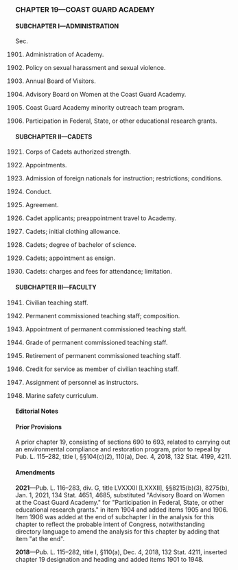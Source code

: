 ### **CHAPTER 19—COAST GUARD ACADEMY** ###

#### SUBCHAPTER I—ADMINISTRATION ####

Sec.

1901. Administration of Academy.

1902. Policy on sexual harassment and sexual violence.

1903. Annual Board of Visitors.

1904. Advisory Board on Women at the Coast Guard Academy.

1905. Coast Guard Academy minority outreach team program.

1906. Participation in Federal, State, or other educational research grants.

#### SUBCHAPTER II—CADETS ####

1921. Corps of Cadets authorized strength.

1922. Appointments.

1923. Admission of foreign nationals for instruction; restrictions; conditions.

1924. Conduct.

1925. Agreement.

1926. Cadet applicants; preappointment travel to Academy.

1927. Cadets; initial clothing allowance.

1928. Cadets; degree of bachelor of science.

1929. Cadets; appointment as ensign.

1930. Cadets: charges and fees for attendance; limitation.

#### SUBCHAPTER III—FACULTY ####

1941. Civilian teaching staff.

1942. Permanent commissioned teaching staff; composition.

1943. Appointment of permanent commissioned teaching staff.

1944. Grade of permanent commissioned teaching staff.

1945. Retirement of permanent commissioned teaching staff.

1946. Credit for service as member of civilian teaching staff.

1947. Assignment of personnel as instructors.

1948. Marine safety curriculum.

#### **Editorial Notes** ####

#### Prior Provisions ####

A prior chapter 19, consisting of sections 690 to 693, related to carrying out an environmental compliance and restoration program, prior to repeal by Pub. L. 115–282, title I, §§104(c)(2), 110(a), Dec. 4, 2018, 132 Stat. 4199, 4211.

#### Amendments ####

**2021**—Pub. L. 116–283, div. G, title LVXXXII [LXXXII], §§8215(b)(3), 8275(b), Jan. 1, 2021, 134 Stat. 4651, 4685, substituted "Advisory Board on Women at the Coast Guard Academy." for "Participation in Federal, State, or other educational research grants." in item 1904 and added items 1905 and 1906. Item 1906 was added at the end of subchapter I in the analysis for this chapter to reflect the probable intent of Congress, notwithstanding directory language to amend the analysis for this chapter by adding that item "at the end".

**2018**—Pub. L. 115–282, title I, §110(a), Dec. 4, 2018, 132 Stat. 4211, inserted chapter 19 designation and heading and added items 1901 to 1948.